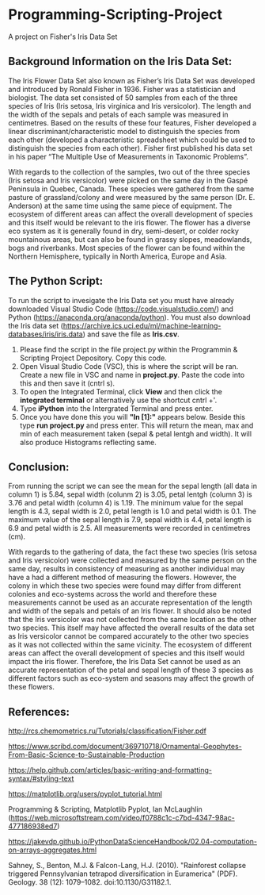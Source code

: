 # Programming-Scripting-Project
A project on Fisher's Iris Data Set

## Background Information on the Iris Data Set:
The Iris Flower Data Set also known as Fisher’s Iris Data Set was developed and introduced by Ronald Fisher in 1936. Fisher was a statistician and biologist. The data set consisted of 50 samples from each of the three species of Iris (Iris setosa, Iris virginica and Iris versicolor). The length and the width of the sepals and petals of each sample was measured in centimetres. Based on the results of these four features, Fisher developed a linear discriminant/characteristic model to distinguish the species from each other (developed a characteristic spreadsheet which could be used to distinguish the species from each other).  Fisher first published his data set in his paper “The Multiple Use of Measurements in Taxonomic Problems”. 

With regards to the collection of the samples, two out of the three species (Iris setosa and Iris versicolor) were picked on the same day in the Gaspé Peninsula in Quebec, Canada.  These species were gathered from the same pasture of grassland/colony and were measured by the same person (Dr. E. Anderson) at the same time using the same piece of equipment. The ecosystem of different areas can affect the overall development of species and this itself would be relevant to the iris flower. The flower has a diverse eco system as it is generally found in dry, semi-desert, or colder rocky mountainous areas, but can also be found in grassy slopes, meadowlands, bogs and riverbanks. Most species of the flower can be found within the Northern Hemisphere, typically in North America, Europe and Asia.


## The Python Script:
To run the script to invesigate the Iris Data set you must have already downloaded Visual Studio Code (https://code.visualstudio.com/) and Python (https://anaconda.org/anaconda/python). You must also download the Iris data set (https://archive.ics.uci.edu/ml/machine-learning-databases/iris/iris.data) and save the file as **Iris.csv**.

1. Please find the script in the file project.py within the Programmin & Scripting Project Depository. Copy this code.
2. Open Visual Studio Code (VSC), this is where the script will be ran. Create a new file in VSC and name in **project.py**. Paste the code into this and then save it (cntrl s).
3. To open the Integrated Terminal, click **View** and then click the **integrated terminal** or alternatively use the shortcut cntrl +'.
4. Type **iPython** into the Intergrated Terminal and press enter.
5. Once you have done this you will **"In [1]:"** appears below. Beside this type **run project.py** and press enter. This will return the mean, max and min of each measurement taken (sepal & petal lentgh and width). It will also produce Histograms reflecting same.


## Conclusion:
From running the script we can see the mean for the sepal length (all data in column 1) is 5.84, sepal width (colunm 2) is 3.05, petal lentgh (column 3) is 3.76 and petal width (column 4) is 1.19. The minimum value for the sepal length is 4.3, sepal width is 2.0, petal length is 1.0 and petal width is 0.1. The maximum value of the sepal length is 7.9, sepal width is 4.4, petal length is 6.9 and petal width is 2.5. All measurements were recorded in centimetres (cm). 

With regards to the gathering of data, the fact these two species (Iris setosa and Iris versicolor) were collected and measured by the same person on the same day, results in consistency of measuring as another individual may have a had a different method of measuring the flowers. However, the colony in which these two species were found may differ from different colonies and eco-systems across the world and therefore these measurements cannot be used as an accurate representation of the length and width of the sepals and petals of an Iris flower. It should also be noted that the Iris versicolor was not collected from the same location as the other two species. This itself may have affected the overall results of the data set as Iris versicolor cannot be compared accurately to the other two species as it was not collected within the same vicinity. The ecosystem of different areas can affect the overall development of species and this itself would impact the iris flower. Therefore, the Iris Data Set cannot be used as an accurate representation of the petal and sepal length of these 3 species as different factors such as eco-system and seasons may affect the growth of these flowers.


## References:
http://rcs.chemometrics.ru/Tutorials/classification/Fisher.pdf 

https://www.scribd.com/document/369710718/Ornamental-Geophytes-From-Basic-Science-to-Sustainable-Production 

https://help.github.com/articles/basic-writing-and-formatting-syntax/#styling-text

https://matplotlib.org/users/pyplot_tutorial.html

Programming & Scripting, Matplotlib Pyplot, Ian McLaughlin (https://web.microsoftstream.com/video/f0788c1c-c7bd-4347-98ac-477186938ed7)

https://jakevdp.github.io/PythonDataScienceHandbook/02.04-computation-on-arrays-aggregates.html

Sahney, S., Benton, M.J. & Falcon-Lang, H.J. (2010). "Rainforest collapse triggered Pennsylvanian tetrapod diversification in Euramerica" (PDF). Geology. 38 (12): 1079–1082. doi:10.1130/G31182.1.
